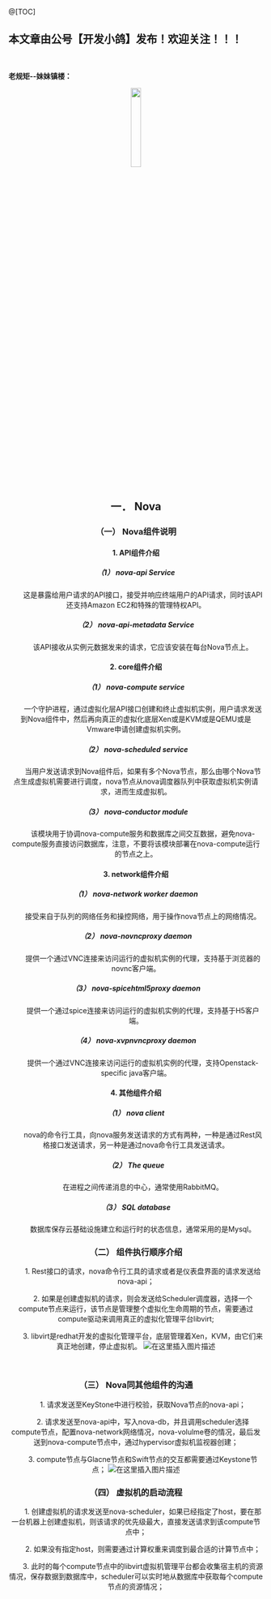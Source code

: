 ﻿@[TOC]
## 本文章由公号【开发小鸽】发布！欢迎关注！！！
<br>

**老规矩--妹妹镇楼：**
<center>
<img src="https://img-blog.csdnimg.cn/20200721223424816.JPG"   width="20%">



## 一．	Nova
### （一）	Nova组件说明
#### 1.	API组件介绍
##### （1）	nova-api Service
&nbsp;  &nbsp;  &nbsp;  &nbsp;这是暴露给用户请求的API接口，接受并响应终端用户的API请求，同时该API还支持Amazon EC2和特殊的管理特权API。
<br>


##### （2）	nova-api-metadata Service
&nbsp;  &nbsp;  &nbsp;  &nbsp;该API接收从实例元数据发来的请求，它应该安装在每台Nova节点上。
<br>


#### 2.	core组件介绍
##### （1）	nova-compute service
&nbsp;  &nbsp;  &nbsp;  &nbsp;一个守护进程，通过虚拟化层API接口创建和终止虚拟机实例，用户请求发送到Nova组件中，然后再向真正的虚拟化底层Xen或是KVM或是QEMU或是Vmware申请创建虚拟机实例。
<br>


##### （2）	nova-scheduled service
&nbsp;  &nbsp;  &nbsp;  &nbsp;当用户发送请求到Nova组件后，如果有多个Nova节点，那么由哪个Nova节点生成虚拟机需要进行调度，nova节点从nova调度器队列中获取虚拟机实例请求，进而生成虚拟机。
<br>


##### （3）	nova-conductor module
&nbsp;  &nbsp;  &nbsp;  &nbsp;该模块用于协调nova-compute服务和数据库之间交互数据，避免nova-compute服务直接访问数据库，注意，不要将该模块部署在nova-compute运行的节点之上。
<br>


#### 3.	network组件介绍
##### （1）	nova-network worker daemon
&nbsp;  &nbsp;  &nbsp;  &nbsp;接受来自于队列的网络任务和操控网络，用于操作nova节点上的网络情况。
<br>


##### （2）	nova-novncproxy daemon
&nbsp;  &nbsp;  &nbsp;  &nbsp;提供一个通过VNC连接来访问运行的虚拟机实例的代理，支持基于浏览器的novnc客户端。
<br>


##### （3）	nova-spicehtml5proxy daemon
&nbsp;  &nbsp;  &nbsp;  &nbsp;提供一个通过spice连接来访问运行的虚拟机实例的代理，支持基于H5客户端。
<br>


##### （4）	nova-xvpnvncproxy daemon
&nbsp;  &nbsp;  &nbsp;  &nbsp;提供一个通过VNC连接来访问运行的虚拟机实例的代理，支持Openstack-specific java客户端。
<br>


#### 4.	其他组件介绍
##### （1）	nova client
&nbsp;  &nbsp;  &nbsp;  &nbsp;nova的命令行工具，向nova服务发送请求的方式有两种，一种是通过Rest风格接口发送请求，另一种是通过nova命令行工具发送请求。
<br>


##### （2）	The queue
&nbsp;  &nbsp;  &nbsp;  &nbsp;在进程之间传递消息的中心，通常使用RabbitMQ。
<br>


##### （3）	SQL database
&nbsp;  &nbsp;  &nbsp;  &nbsp;数据库保存云基础设施建立和运行时的状态信息，通常采用的是Mysql。
<br>


### （二）	组件执行顺序介绍
&nbsp;  &nbsp;  &nbsp;  &nbsp;1.	Rest接口的请求，nova命令行工具的请求或者是仪表盘界面的请求发送给nova-api；

&nbsp;  &nbsp;  &nbsp;  &nbsp;2.	如果是创建虚拟机的请求，则会发送给Scheduler调度器，选择一个compute节点来运行，该节点是管理整个虚拟化生命周期的节点，需要通过compute驱动来调用真正的虚拟化管理平台libvirt;

&nbsp;  &nbsp;  &nbsp;  &nbsp;3.	libvirt是redhat开发的虚拟化管理平台，底层管理着Xen，KVM，由它们来真正地创建，停止虚拟机。
 ![在这里插入图片描述](https://img-blog.csdnimg.cn/20210519150148829.png?x-oss-process=image/watermark,type_ZmFuZ3poZW5naGVpdGk,shadow_10,text_aHR0cHM6Ly9ibG9nLmNzZG4ubmV0L01yd3h4eHg=,size_16,color_FFFFFF,t_70)

<br>


### （三）	Nova同其他组件的沟通
&nbsp;  &nbsp;  &nbsp;  &nbsp;1.	请求发送至KeyStone中进行校验，获取Nova节点的nova-api；

&nbsp;  &nbsp;  &nbsp;  &nbsp;2.	请求发送至nova-api中，写入nova-db，并且调用scheduler选择compute节点，配置nova-network网络情况，nova-volulme卷的情况，最后发送到nova-compute节点中，通过hypervisor虚拟机监视器创建；

&nbsp;  &nbsp;  &nbsp;  &nbsp;3.	compute节点与Glacne节点和Swift节点的交互都需要通过Keystone节点；
 ![在这里插入图片描述](https://img-blog.csdnimg.cn/2021051915015887.png?x-oss-process=image/watermark,type_ZmFuZ3poZW5naGVpdGk,shadow_10,text_aHR0cHM6Ly9ibG9nLmNzZG4ubmV0L01yd3h4eHg=,size_16,color_FFFFFF,t_70)
<br>



### （四）	虚拟机的启动流程
&nbsp;  &nbsp;  &nbsp;  &nbsp;1.	创建虚拟机的请求发送至nova-scheduler，如果已经指定了host，要在那一台机器上创建虚拟机，则该请求的优先级最大，直接发送请求到该compute节点中；

&nbsp;  &nbsp;  &nbsp;  &nbsp;2.	如果没有指定host，则需要通过计算权重来调度到最合适的计算节点中；

&nbsp;  &nbsp;  &nbsp;  &nbsp;3.	此时的每个compute节点中的libvirt虚拟机管理平台都会收集宿主机的资源情况，保存数据到数据库中，scheduler可以实时地从数据库中获取每个compute节点的资源情况；

